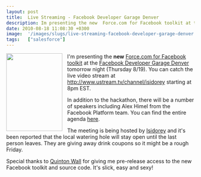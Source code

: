 ```yaml
---
layout: post
title:  Live Streaming - Facebook Developer Garage Denver
description: Im presenting the new  Force.com for Facebook toolkit at the Facebook Developer Garage Denver tomorrow night (Thursday 8/19). You can catch the live video stream at  http-//www.ustream.tv/channel/isidorey  starting at 8pm EST. In addition to the hackathon, there will be a number of speakers including Alex Himel from the Facebook Platform team. You can find the entire agenda here . The meeting is being hosted by Isidorey and its been reported that the local watering hole will stay open until the 
date: 2010-08-18 11:08:30 +0300
image:  '/images/slugs/live-streaming-facebook-developer-garage-denver.jpg'
tags:   ["salesforce"]
---
```

<p><img style="padding-right: 10px;padding-bottom:5px;" src="http://res.cloudinary.com/blog-jeffdouglas-com/image/upload/v1401028669/ts5jvxzjwpqgeikeevyc.png" alt="" width="150" height="208" align="left" />I'm presenting the <strong>new</strong> <a href="http://wiki.developerforce.com/index.php/Facebook_Toolkit" target="_blank">Force.com for Facebook toolkit</a> at the <a href="http://www.facebook.com/event.php?eid=113712748680077" target="_blank">Facebook Developer Garage Denver</a> tomorrow night (Thursday 8/19). You can catch the live video stream at <a href="http://www.ustream.tv/channel/isidorey" target="_blank">http://www.ustream.tv/channel/isidorey</a> starting at 8pm EST.
<p>In addition to the hackathon, there will be a number of speakers including Alex Himel from the Facebook Platform team. You can find the entire agenda <a href="https://s3.amazonaws.com/isidoreypublic/FacebookDevGarage.pdf" target="_blank">here</a>.</p>
<p>The meeting is being hosted by <a href="http://isidorey.com/" target="_blank">Isidorey</a> and it's been reported that the local watering hole will stay open until the last person leaves. They are giving away drink coupons so it might be a rough Friday.</p>
<p>Special thanks to <a href="http://twitter.com/cloudcoder">Quinton Wall</a> for giving me pre-release access to the new Facebook toolkit and source code. It's slick, easy and sexy!</p></p>

